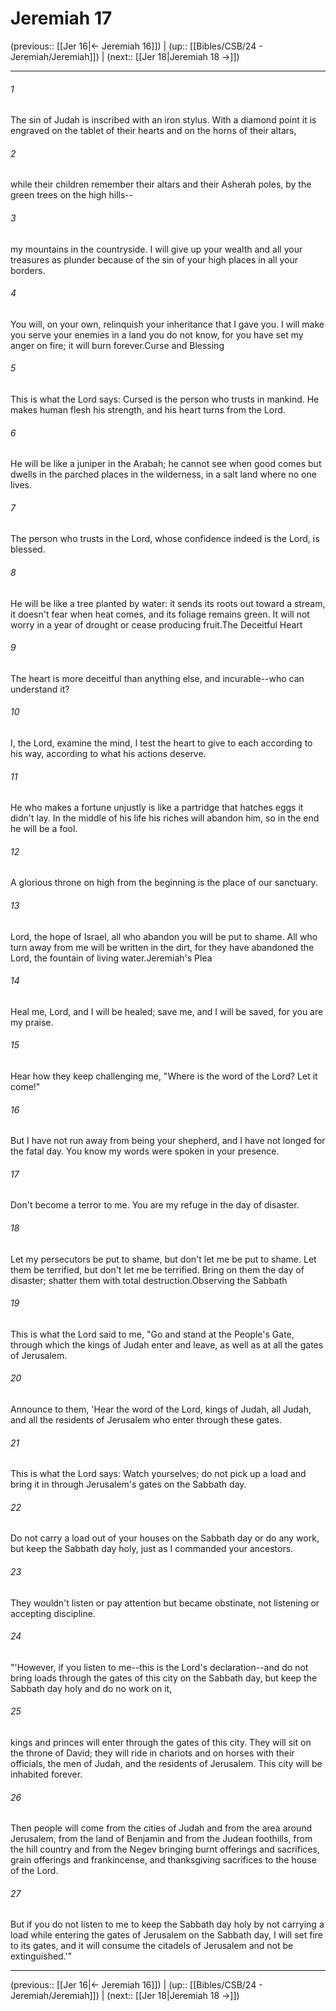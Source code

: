 # Jeremiah 17

(previous:: [[Jer 16|← Jeremiah 16]]) | (up:: [[Bibles/CSB/24 - Jeremiah/Jeremiah]]) | (next:: [[Jer 18|Jeremiah 18 →]])

***


###### 1 
The sin of Judah is inscribed with an iron stylus. With a diamond point it is engraved on the tablet of their hearts and on the horns of their altars, 

###### 2 
while their children remember their altars and their Asherah poles, by the green trees on the high hills-- 

###### 3 
my mountains in the countryside. I will give up your wealth and all your treasures as plunder because of the sin of your high places in all your borders. 

###### 4 
You will, on your own, relinquish your inheritance that I gave you. I will make you serve your enemies in a land you do not know, for you have set my anger on fire; it will burn forever.Curse and Blessing 

###### 5 
This is what the Lord says: Cursed is the person who trusts in mankind. He makes human flesh his strength, and his heart turns from the Lord. 

###### 6 
He will be like a juniper in the Arabah; he cannot see when good comes but dwells in the parched places in the wilderness, in a salt land where no one lives. 

###### 7 
The person who trusts in the Lord, whose confidence indeed is the Lord, is blessed. 

###### 8 
He will be like a tree planted by water: it sends its roots out toward a stream, it doesn't fear when heat comes, and its foliage remains green. It will not worry in a year of drought or cease producing fruit.The Deceitful Heart 

###### 9 
The heart is more deceitful than anything else, and incurable--who can understand it? 

###### 10 
I, the Lord, examine the mind, I test the heart to give to each according to his way, according to what his actions deserve. 

###### 11 
He who makes a fortune unjustly is like a partridge that hatches eggs it didn't lay. In the middle of his life his riches will abandon him, so in the end he will be a fool. 

###### 12 
A glorious throne on high from the beginning is the place of our sanctuary. 

###### 13 
Lord, the hope of Israel, all who abandon you will be put to shame. All who turn away from me will be written in the dirt, for they have abandoned the Lord, the fountain of living water.Jeremiah's Plea 

###### 14 
Heal me, Lord, and I will be healed; save me, and I will be saved, for you are my praise. 

###### 15 
Hear how they keep challenging me, "Where is the word of the Lord? Let it come!" 

###### 16 
But I have not run away from being your shepherd, and I have not longed for the fatal day. You know my words were spoken in your presence. 

###### 17 
Don't become a terror to me. You are my refuge in the day of disaster. 

###### 18 
Let my persecutors be put to shame, but don't let me be put to shame. Let them be terrified, but don't let me be terrified. Bring on them the day of disaster; shatter them with total destruction.Observing the Sabbath 

###### 19 
This is what the Lord said to me, "Go and stand at the People's Gate, through which the kings of Judah enter and leave, as well as at all the gates of Jerusalem. 

###### 20 
Announce to them, 'Hear the word of the Lord, kings of Judah, all Judah, and all the residents of Jerusalem who enter through these gates. 

###### 21 
This is what the Lord says: Watch yourselves; do not pick up a load and bring it in through Jerusalem's gates on the Sabbath day. 

###### 22 
Do not carry a load out of your houses on the Sabbath day or do any work, but keep the Sabbath day holy, just as I commanded your ancestors. 

###### 23 
They wouldn't listen or pay attention but became obstinate, not listening or accepting discipline. 

###### 24 
"'However, if you listen to me--this is the Lord's declaration--and do not bring loads through the gates of this city on the Sabbath day, but keep the Sabbath day holy and do no work on it, 

###### 25 
kings and princes will enter through the gates of this city. They will sit on the throne of David; they will ride in chariots and on horses with their officials, the men of Judah, and the residents of Jerusalem. This city will be inhabited forever. 

###### 26 
Then people will come from the cities of Judah and from the area around Jerusalem, from the land of Benjamin and from the Judean foothills, from the hill country and from the Negev bringing burnt offerings and sacrifices, grain offerings and frankincense, and thanksgiving sacrifices to the house of the Lord. 

###### 27 
But if you do not listen to me to keep the Sabbath day holy by not carrying a load while entering the gates of Jerusalem on the Sabbath day, I will set fire to its gates, and it will consume the citadels of Jerusalem and not be extinguished.'"

***

(previous:: [[Jer 16|← Jeremiah 16]]) | (up:: [[Bibles/CSB/24 - Jeremiah/Jeremiah]]) | (next:: [[Jer 18|Jeremiah 18 →]])
